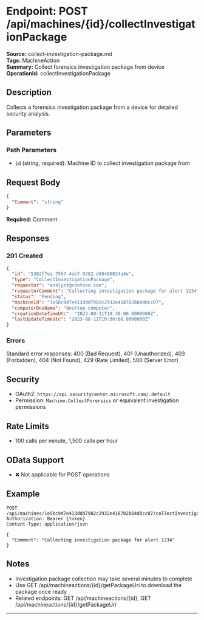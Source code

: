 # Endpoint: POST /api/machines/{id}/collectInvestigationPackage

**Source:** collect-investigation-package.md  
**Tags:** MachineAction  
**Summary:** Collect forensics investigation package from device  
**OperationId:** collectInvestigationPackage

## Description
Collects a forensics investigation package from a device for detailed security analysis.

## Parameters
### Path Parameters
- `id` (string, required): Machine ID to collect investigation package from

## Request Body
```json
{
  "Comment": "string"
}
```
**Required:** Comment

## Responses
### 201 Created
```json
{
  "id": "5382f7ea-7557-4ab7-9782-d50480024a4e",
  "type": "CollectInvestigationPackage",
  "requestor": "analyst@contoso.com",
  "requestorComment": "Collecting investigation package for alert 1234",
  "status": "Pending",
  "machineId": "1e5bc9d7e413ddd7902c2932e418702b84d0cc07",
  "computerDnsName": "desktop-computer",
  "creationDateTimeUtc": "2023-08-11T10:30:00.0000000Z",
  "lastUpdateTimeUtc": "2023-08-11T10:30:00.0000000Z"
}
```

### Errors
Standard error responses: 400 (Bad Request), 401 (Unauthorized), 403 (Forbidden), 404 (Not Found), 429 (Rate Limited), 500 (Server Error)

## Security
- OAuth2: `https://api.securitycenter.microsoft.com/.default`
- Permission: `Machine.CollectForensics` or equivalent investigation permissions

## Rate Limits
- 100 calls per minute, 1,500 calls per hour

## OData Support
- ❌ Not applicable for POST operations

## Example
```http
POST /api/machines/1e5bc9d7e413ddd7902c2932e418702b84d0cc07/collectInvestigationPackage
Authorization: Bearer {token}
Content-Type: application/json

{
  "Comment": "Collecting investigation package for alert 1234"
}
```

## Notes
- Investigation package collection may take several minutes to complete
- Use GET /api/machineactions/{id}/getPackageUri to download the package once ready
- Related endpoints: GET /api/machineactions/{id}, GET /api/machineactions/{id}/getPackageUri

---
